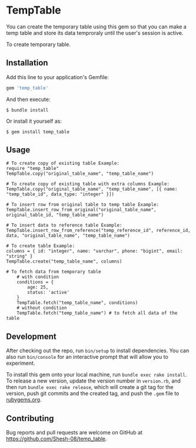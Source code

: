 # TempTable

You can create the temporary table using this gem so that you can make a temp table and store its data temproraly until the user's session is active.

To create temporary table.

## Installation

Add this line to your application's Gemfile:

```ruby
gem 'temp_table'
```

And then execute:

    $ bundle install

Or install it yourself as:

    $ gem install temp_table

## Usage
    # To create copy of existing table Example:
    require "temp_table"
    TempTable.copy("original_table_name", "temp_table_name")

    # To create copy of existing table with extra columns Example:
    TempTable.copy("original_table_name", "temp_table_name", [{ name: "temp_table_id", data_type: "integer" }])

    # To insert row from original table to temp table Example:
    TempTable.insert_row_from_original("original_table_name", original_table_id, "temp_table_name")

    # To insert data to reference table Example:
    TempTable.insert_row_from_reference("temp_reference_id", reference_id, data, "original_table_name", "temp_table_name")

    # To create table Example:
    columns = { id: "integer", name: "varchar", phone: "bigint", email: "string" }
    TempTable.create("temp_table_name", columns)

    # To fetch data from temporary table
        # with condition
        conditions = {
            age: 25,
            status: 'active'
        }
        TempTable.fetch("temp_table_name", conditions)
        # without condition
        TempTable.fetch("temp_table_name") # to fetch all data of the table

## Development

After checking out the repo, run `bin/setup` to install dependencies. You can also run `bin/console` for an interactive prompt that will allow you to experiment.

To install this gem onto your local machine, run `bundle exec rake install`. To release a new version, update the version number in `version.rb`, and then run `bundle exec rake release`, which will create a git tag for the version, push git commits and the created tag, and push the `.gem` file to [rubygems.org](https://rubygems.org).

## Contributing

Bug reports and pull requests are welcome on GitHub at https://github.com/Shesh-08/temp_table.
